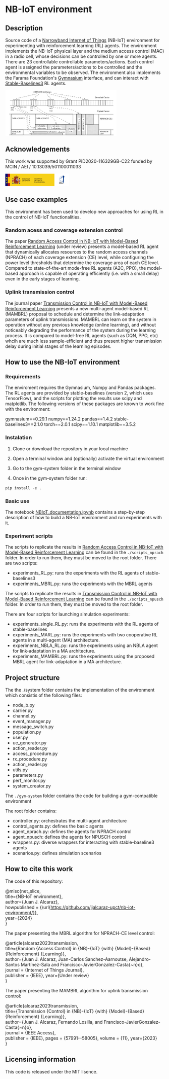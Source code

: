 # NB-IoT environment

## Description

Source code of a [Narrowband Internet of Things](https://en.wikipedia.org/wiki/Narrowband_IoT) (NB-IoT) environment for experimenting with reinforcement learning (RL) agents. The environment implements the NB-IoT physical layer and the medium access control (MAC) in a radio cell, whose decisions can be controlled by one or more agents. There are 23 controllable controllable parameters/actions. Each control agent is assigned the parameters/actions to be controlled and the environmental variables to be observed. The environment also implements the Farama Foundation's [Gymnasium](https://gymnasium.farama.org) interface, and can interact with [Stable-Baselines3](https://stable-baselines3.readthedocs.io/en/master/) RL agents.

<img src="img/carrier_diagram.png" align="center" width="70%"/>

## Acknowledgements

This work was supported by Grant PID2020-116329GB-C22 funded by MCIN / AEI / 10.13039/501100011033  

<img src="img/MICINN_Gob_Web_AEI_2.jpg" align="center" width="40%"/>

## Use case examples

This environment has been used to develop new approaches for using RL in the control of NB-IoT functionalities.

### Random acess and coverage extension control
The paper [Random Access Control in NB-IoT with Model-Based Reinforcement Learning](./manuscript/MBRL_for_NPRACH.pdf) (under review) presents a model-based RL agent that dynamically allocates resources to the random access channels (NPRACH) of each coverage extension (CE) level, while configuring the power level thresholds that determine the coverage area of each CE level. Compared to state-of-the-art mode-free RL agents (A2C, PPO), the model-based approach is capable of operating efficiently (i.e. with a small delay) even in the early stages of learning.

### Uplink transmission control
The journal paper [Transmission Control in NB-IoT with Model-Based Reinforcement Learning](https://ieeexplore.ieee.org/abstract/document/10147823/) presents a new multi-agent model-based RL (MAMBRL) proposal to schedule and determine the link-adaptation parameters of uplink transmissions. MAMBRL can learn on the system in operation without any previous knowledge (online learning), and without noticeably degrading the performance of the system during the learning process. It is compared to model-free RL agents (such as DQN, PPO, etc) whcih are much less sample-efficient and thus present higher transmission delay during initial stages of the learning episodes.

## How to use the NB-IoT environment

### Requirements

The enviroment requires the Gymnasium, Numpy and Pandas packages. The RL agents are provided by stable-baselines (version 2, which uses TensorFlow), and the scripts for plotting the results use scipy and matplotlib. The following versions of these packages are known to work fine with the environment:  

gymnasium==0.29.1 
numpy==1.24.2 
pandas==1.4.2
stable-baselines3==2.1.0
torch==2.0.1
scipy==1.10.1
matplotlib==3.5.2

### Instalation

1. Clone or download the repository in your local machine

2. Open a terminal window and (optionally) activate the virtual environment

3. Go to the gym-system folder in the terminal window 

4. Once in the gym-system folder run:
```python
pip install -e .
```

### Basic use

The notebook [NBIoT_documentation.ipynb](NBIoT_documentation.ipynb) contains a step-by-step description of how to build a NB-IoT environment and run experiments with it.

### Experiment scripts

The scripts to replicate the results in [Random Access Control in NB-IoT with Model-Based Reinforcement Learning](./manuscript/MBRL_for_NPRACH.pdf) can be found in the ```./scripts_nprach``` folder. In order to run them, they must be moved to the root folder. 
There are two scripts:
- experiments_RL.py: runs the experiments with the RL agents of stable-baselines3
- experiments_MBRL.py: runs the experiments with the MBRL agents

The scripts to replicate the results in [Transmission Control in NB-IoT with Model-Based Reinforcement Learning](https://ieeexplore.ieee.org/abstract/document/10147823/) can be found in the ```./scripts_npusch``` folder. In order to run them, they must be moved to the root folder. 

There are four scripts for launching simulation experiments:

- experiments_single_RL.py: runs the experiments with the RL agents of stable-baselines  
- experiments_MARL.py: runs the experiments with two cooperative RL agents in a multi-agent (MA) architecture. 
- experiments_NBLA_RL.py: runs the experiments using an NBLA agent for link-adaptation in a MA architecture. 
- experiments_MAMBRL.py: runs the experiments using the proposed MBRL agent for link-adaptation in a MA architecture.

## Project structure

The the ./system folder contains the implementation of the environment which consistis of the following files:  

- node_b.py  
- carrier.py  
- channel.py  
- event_manager.py
- message_switch.py
- population.py
- user.py
- ue_generator.py
- action_reader.py
- access_procedure.py
- rx_procedure.py
- action_reader.py
- utils.py
- parameters.py
- perf_monitor.py
- system_creator.py

The ```./gym-system``` folder contains the code for building a gym-compatible environment 

The root folder contains:

- controller.py: orchestrates the multi-agent architecture
- control_agents.py: defines the basic agents
- agent_nprach.py: defines the agents for NPRACH control
- agent_npusch: defines the agents for NPUSCH control
- wrappers.py: diverse wrappers for interacting with stable-baseline3 agents
- scenarios.py: defines simulation scenarios

## How to cite this work

The code of this repository:

@misc{net_slice,  
    title={NB-IoT environment},  
    author={Juan J. Alcaraz},  
    howpublished = {\url{https://github.com/jjalcaraz-upct/nb-iot-environment/}},  
    year={2024}  
}

The paper presenting the MBRL algorithm for NPRACH-CE level control:

@article{alcaraz2023transmission,  
    title={Random {Access Control} in {NB}-{IoT} {with} {Model}-{Based} {Reinforcement} {Learning}},  
    author={Juan J. Alcaraz, Juan-Carlos Sanchez-Aarnoutse, Alejandro-Santos Martínez-Sala and Francisco-JavierGonzalez-Casta{\~n}o},  
    journal = {Internet of Things Journal},  
    publisher = {IEEE},
    year={Under review}  
}

The paper presenting the MAMBRL algorithm for uplink transmission control:

@article{alcaraz2023transmission,  
    title={Transmission {Control} in {NB}-{IoT} {with} {Model}-{Based} {Reinforcement} {Learning}},  
    author={Juan J. Alcaraz, Fernando Losilla, and Francisco-JavierGonzalez-Casta{\~n}o},  
    journal = {IEEE Access},  
    publisher = {IEEE},
    pages = {57991--58005},
    volume = {11},
    year={2023}  
}

## Licensing information

This code is released under the MIT lisence.
